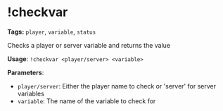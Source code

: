 # !checkvar

**Tags:** `player`, `variable`, `status`

Checks a player or server variable and returns the value

**Usage**: `!checkvar <player/server> <variable>`

**Parameters**:
- `player/server`: Either the player name to check or 'server' for server variables
- `variable`: The name of the variable to check for
